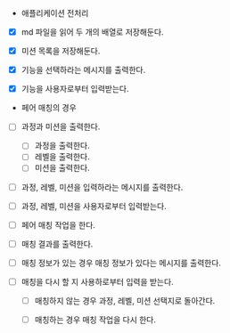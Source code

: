 - 애플리케이션 전처리
* [x] md 파일을 읽어 두 개의 배열로 저장해둔다.
* [x] 미션 목록을 저장해둔다.

* [x] 기능을 선택하라는 메시지를 출력한다.
* [x] 기능을 사용자로부터 입력받는다.

- 페어 매칭의 경우
* [ ] 과정과 미션을 출력한다.
  * [ ] 과정을 출력한다.
  * [ ] 레벨을 출력한다.
  * [ ] 미션을 출력한다.
* [ ] 과정, 레벨, 미션을 입력하라는 메시지를 출력한다.
* [ ] 과정, 레벨, 미션을 사용자로부터 입력받는다.
* [ ] 페어 매칭 작업을 한다.
* [ ] 매칭 결과를 출력한다.

* [ ] 매칭 정보가 있는 경우 매칭 정보가 있다는 메시지를 출력한다.
* [ ] 매칭을 다시 할 지 사용하로부터 입력을 받는다.
  * [ ] 매칭하지 않는 경우 과정, 레벨, 미션 선택지로 돌아간다.
  * [ ] 매칭하는 경우 매칭 작업을 다시 한다.


